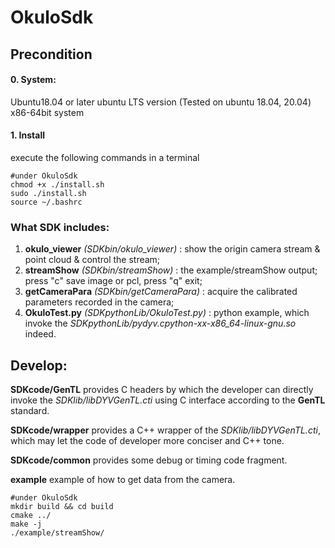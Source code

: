 # OkuloSdk

## Precondition
#### 0. System:
Ubuntu18.04 or later ubuntu LTS version (Tested on ubuntu 18.04, 20.04) x86-64bit system
#### 1. Install

execute the following commands in a terminal

```
#under OkuloSdk
chmod +x ./install.sh 
sudo ./install.sh 
source ~/.bashrc
```
###  What SDK includes:

1. **okulo_viewer** *(SDKbin/okulo_viewer)* : show the origin camera stream & point cloud & control the stream;
2. **streamShow** *(SDKbin/streamShow)* : the example/streamShow output; press "c" save image or pcl, press "q" exit;
3. **getCameraPara** *(SDKbin/getCameraPara)* : acquire the calibrated parameters recorded in the camera;
4. **OkuloTest.py** *(SDKpythonLib/OkuloTest.py)* : python example, which invoke the *SDKpythonLib/pydyv.cpython-xx-x86_64-linux-gnu.so* indeed.


## Develop:

**SDKcode/GenTL** provides C headers by which the developer can directly invoke the *SDKlib/libDYVGenTL.cti*  using  C interface according to the **GenTL** standard.

**SDKcode/wrapper** provides a C++ wrapper of the *SDKlib/libDYVGenTL.cti*, which may let the code of developer more conciser and C++ tone.

**SDKcode/common** provides some debug or timing code fragment.

**example** example of how to get data from the camera.

```
#under OkuloSdk
mkdir build && cd build
cmake ../
make -j
./example/streamShow/
```



